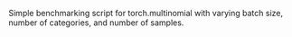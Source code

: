 Simple benchmarking script for torch.multinomial with varying batch size, number of categories, and number of samples.

